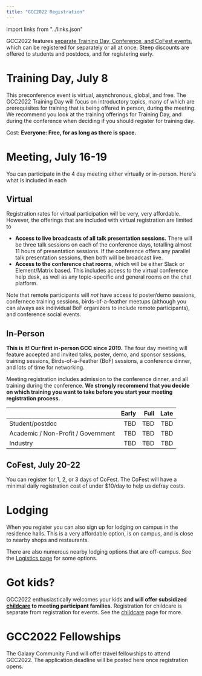 ```yaml
---
title: "GCC2022 Registration"
---
```


import links from "../links.json"
<link-box :links="links" />

GCC2022 features [separate Training Day, Conference, and CoFest events](/events/gcc2022/schedule/), which can be registered for separately or all at once.  Steep discounts are offered to students and postdocs, and for registering early.

# Training Day, July 8

This preconference event is virtual, asynchronous, global, and free.  The GCC2022 Training Day will focus on introductory topics, many of which are prerequisites for training that is being offered in person, during the meeting.  We recommend you look at the training offerings for Training Day, and during the conference when deciding if you should register for training day.

Cost: **Everyone: Free, for as long as there is space.**

# Meeting, July 16-19

You can participate in the 4 day meeting either virtually or in-person.  Here's what is included in each

## Virtual

Registration rates for virtual participation will be very, very affordable.  However, the offerings that are included with virtual registration are limited to

* **Access to live broadcasts of all talk presentation sessions.**  There will be three talk sessions on each of the conference days, totalling almost 11 hours of presentation sessions.  If the conference offers any parallel talk presentation sessions, then both will be broadcast live.
* **Access to the conference chat rooms**, which will be either Slack or Element/Matrix based.  This includes access to the virtual conference help desk, as well as any topic-specific and general rooms on the chat platform.

Note that remote participants will *not* have access to poster/demo sessions, confernece training sessions, birds-of-a-feather meetups (although you can always ask indiividual BoF organizers to include remote participants), and conference social events.

## In-Person

**This is it! Our first in-person GCC since 2019.** The four day meeting will feature accepted and invited talks, poster, demo, and sponsor sessions, training sessions, Birds-of-a-Feather (BoF) sessions, a conference dinner, and lots of time for networking.  

Meeting registration includes admission to the conference dinner, and all training during the conference.  **We strongly recommend that you decide on which training you want to take before you start your meeting registration process.**

| | Early | Full | Late |
| --- | ---: | ---: | ---: |
| Student/postdoc | TBD | TBD | TBD |
| Academic / Non-Profit / Government | TBD | TBD | TBD |
| Industry            | TBD | TBD | TBD |

## CoFest, July 20-22

You can register for 1, 2, or 3 days of CoFest.  The CoFest will have a minimal daily registration cost of under $10/day to help us defray costs.

# Lodging

When you register you can also sign up for lodging on campus in the residence halls.  This is a very affordable option, is on campus, and is close to nearby shops and restaurants.

There are also numerous nearby lodging options that are off-campus.  See the [Logistics page](/events/gcc2022/logistics/) for some options.

# Got kids?

GCC2022 enthusiastically welcomes your kids **and will offer subsidized [childcare](/events/gcc2022/childcare/) to meeting participant families.**  Registration for childcare is separate from registration for events.  See the [childcare](/events/gcc2022/childcare/) page for more.

# GCC2022 Fellowships

The Galaxy Community Fund will offer travel fellowships to attend GCC2022.  The application deadline will be posted here once registration opens.

